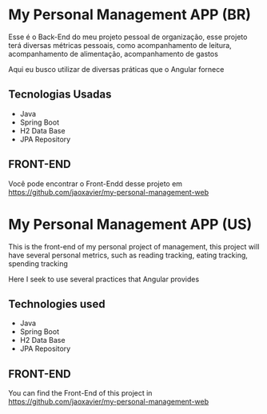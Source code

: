 # My Personal Management APP (BR)

Esse é o Back-End do meu projeto pessoal de organização, esse projeto terá diversas métricas pessoais, como acompanhamento de leitura, acompanhamento de alimentação, acompanhamento de gastos

Aqui eu busco utilizar de diversas práticas que o Angular fornece

## Tecnologias Usadas

- Java
- Spring Boot
- H2 Data Base
- JPA Repository

## FRONT-END

Você pode encontrar o Front-Endd desse projeto em https://github.com/jaoxavier/my-personal-management-web

# My Personal Management APP (US)

This is the front-end of my personal project of management, this project will have several personal metrics, such as reading tracking, eating tracking, spending tracking

Here I seek to use several practices that Angular provides

## Technologies used

- Java
- Spring Boot
- H2 Data Base
- JPA Repository


## FRONT-END
You can find the Front-End of this project in https://github.com/jaoxavier/my-personal-management-web

